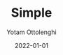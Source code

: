 ---
title: Simple
book: ottolenghi-simple
author: Yotam Ottolenghi
spoilers: false
date: 2022-01-01
rating: 4
progress: 0/141
---